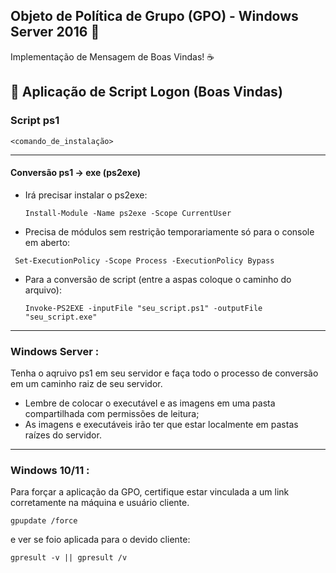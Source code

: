 ## Objeto de Política de Grupo (GPO) - Windows Server 2016 📜

Implementação de Mensagem de Boas Vindas! ☕

## 🥑 Aplicação de Script Logon (Boas Vindas) 

### Script ps1
```
<comando_de_instalação>
```
---
#### Conversão ps1 -> exe (ps2exe)
- Irá precisar instalar o ps2exe:
  ```
  Install-Module -Name ps2exe -Scope CurrentUser
  ```
- Precisa de módulos sem restrição temporariamente só para o console em aberto:
 ```
  Set-ExecutionPolicy -Scope Process -ExecutionPolicy Bypass
```
- Para a conversão de script (entre a aspas coloque o caminho do arquivo):
  ```
  Invoke-PS2EXE -inputFile "seu_script.ps1" -outputFile "seu_script.exe"
  ```
---

### Windows Server :
Tenha o aqruivo ps1 em seu servidor e faça todo o processo de conversão em um caminho raiz de seu servidor.
- Lembre de colocar o executável e as imagens em uma pasta compartilhada com permissões de leitura;
- As imagens e executáveis irão ter que estar localmente em pastas raízes do servidor.
  
---
### Windows 10/11 :
Para forçar a aplicação da GPO, certifique estar vinculada a um link corretamente na máquina e usuário cliente.
```
gpupdate /force
```
e ver se foio aplicada para o devido cliente:
```
gpresult -v || gpresult /v
```
